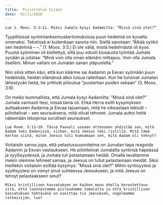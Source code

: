 ```yaml
---
title:  Piilottelun Sijaan
date:  01/11/2020
---
```


`Lue 1. Moos. 3:1–11. Miksi Jumala kysyi Aadamilta: ”Missä sinä olet?”`

Tyypillisissä syntiinlankeemuskertomuksissa puun hedelmä on kuvattu omenaksi. Tekstissä ei kuitenkaan sanota niin. Siellä sanotaan: ”Älkää syökö sen hedelmiä – –.” (1. Moos. 3:3.) Ei ole väliä, mistä hedelmästä oli kyse. Puusta syöminen oli kiellettyä, sillä puu edusti kiusausta työntää Jumala syrjään ja julistaa: ”Minä voin olla oman elämäni mittapuu. Voin olla Jumala itselleni. Minun valtani on Jumalan sanan yläpuolella.”

Niin siinä sitten kävi, että kun käärme sai Aadamin ja Eevan syömään puun hedelmää, heidän elämänsä alkoi luisua raiteiltaan. Kun he tunsivat Jumalan lähestyvän heitä, he yrittivät piiloutua ”puutarhan puiden sekaan” (3. Moos. 3:8).

On melko kummallista, että Jumala kysyi Aadamilta: ”Missä sinä olet?” Jumala varmasti tiesi, missä tämä oli. Ehkä Herra esitti kysymyksen auttaakseen Aadamia ja Eevaa tajuamaan, mitä he oikeastaan tekivät – piilottelivat – sen seurauksena, mitä olivat tehneet. Jumala auttoi heitä näkemään tekojensa surulliset seuraukset.

`Lue Room. 5:11–19. Tässä Paavali useaan otteeseen yhdistää sen, mitä Aadam teki Eedenissä, siihen, mitä Jeesus teki ristillä. Mitä tämä kertoo siitä, miten Jeesus tuli kumoamaan sen, mitä Aadam oli tehnyt?`

Voitaisiin sanoa jopa, että pelastussuunnitelma on Jumalan tapa reagoida Aadamin ja Eevan vastaukseen. He piilottelivat Jumalalta syntinsä häpeässä ja syyllisyydessä, ja Jumala tuli pelastamaan heidät. Omalla tavallamme mekin olemme tehneet samaa, ja Jeesus on tullut pelastamaan meidät. Siksi meillekin voitaisiin esittää kysymys: ”Missä sinä olet?” Mihin syntisyytesi ja syyllisyytesi on vienyt sinut suhteessa Jeesukseen, ja mitä Jeesus on tehnyt pelastaakseen sinut?

`Miksi kristillisen kasvatuksen on kaiken muun ohella korostettava sitä, että luonnostamme piiloudumme Jumalalta ja että kristillisen kasvatuksen tehtävänä on osoittaa tie Jeesuksen, ongelmamme ratkaisijan, luo?`